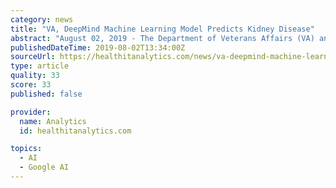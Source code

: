 ```yaml
---
category: news
title: "VA, DeepMind Machine Learning Model Predicts Kidney Disease"
abstract: "August 02, 2019 - The Department of Veterans Affairs (VA) and DeepMind Health, a Google-backed research company, have developed a machine learning tool that can forecast acute kidney injury in patients up to 48 hours in advance. Acute kidney injury (AKI ..."
publishedDateTime: 2019-08-02T13:34:00Z
sourceUrl: https://healthitanalytics.com/news/va-deepmind-machine-learning-model-predicts-kidney-disease
type: article
quality: 33
score: 33
published: false

provider:
  name: Analytics
  id: healthitanalytics.com

topics:
  - AI
  - Google AI
---
```

